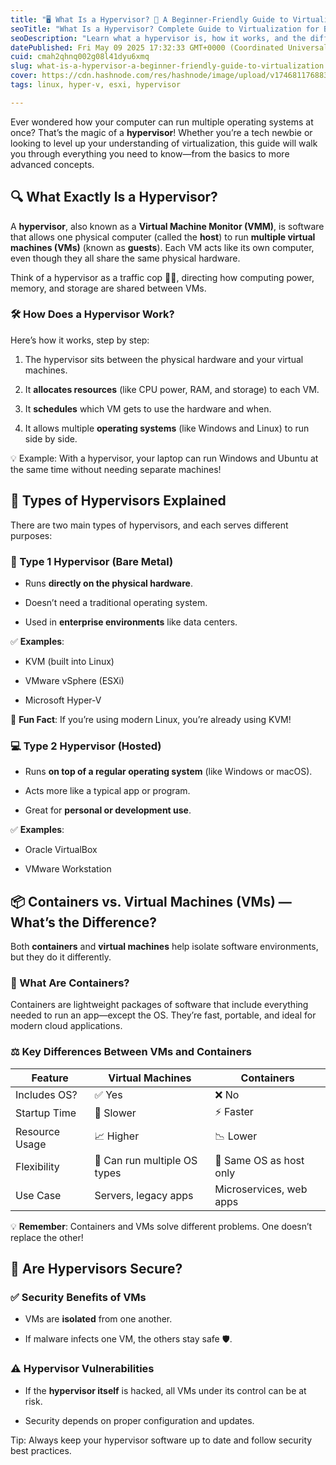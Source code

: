 ```yaml
---
title: "🖥️ What Is a Hypervisor? 🤔 A Beginner-Friendly Guide to Virtualization"
seoTitle: "What Is a Hypervisor? Complete Guide to Virtualization for Beginners"
seoDescription: "Learn what a hypervisor is, how it works, and the difference between virtual machines and containers in this easy, beginner-friendly virtualization guide."
datePublished: Fri May 09 2025 17:32:33 GMT+0000 (Coordinated Universal Time)
cuid: cmah2qhnq002g08l41dyu6xmq
slug: what-is-a-hypervisor-a-beginner-friendly-guide-to-virtualization
cover: https://cdn.hashnode.com/res/hashnode/image/upload/v1746811768836/ec30893f-dc60-4c9f-9e93-e26e980c0967.gif
tags: linux, hyper-v, esxi, hypervisor

---
```


Ever wondered how your computer can run multiple operating systems at once? That’s the magic of a **hypervisor**! Whether you’re a tech newbie or looking to level up your understanding of virtualization, this guide will walk you through everything you need to know—from the basics to more advanced concepts.

## **🔍 What Exactly Is a Hypervisor?**

A **hypervisor**, also known as a **Virtual Machine Monitor (VMM)**, is software that allows one physical computer (called the **host**) to run **multiple virtual machines (VMs)** (known as **guests**). Each VM acts like its own computer, even though they all share the same physical hardware.

Think of a hypervisor as a traffic cop 🧑‍✈️, directing how computing power, memory, and storage are shared between VMs.

### **🛠️ How Does a Hypervisor Work?**

Here’s how it works, step by step:

1. The hypervisor sits between the physical hardware and your virtual machines.
    
2. It **allocates resources** (like CPU power, RAM, and storage) to each VM.
    
3. It **schedules** which VM gets to use the hardware and when.
    
4. It allows multiple **operating systems** (like Windows and Linux) to run side by side.
    

💡 Example: With a hypervisor, your laptop can run Windows and Ubuntu at the same time without needing separate machines!

## **🧩 Types of Hypervisors Explained**

There are two main types of hypervisors, and each serves different purposes:

### **🧱 Type 1 Hypervisor (Bare Metal)**

* Runs **directly on the physical hardware**.
    
* Doesn’t need a traditional operating system.
    
* Used in **enterprise environments** like data centers.
    

✅ **Examples**:

* KVM (built into Linux)
    
* VMware vSphere (ESXi)
    
* Microsoft Hyper-V
    

📌 **Fun Fact**: If you’re using modern Linux, you’re already using KVM!

### **💻 Type 2 Hypervisor (Hosted)**

* Runs **on top of a regular operating system** (like Windows or macOS).
    
* Acts more like a typical app or program.
    
* Great for **personal or development use**.
    

✅ **Examples**:

* Oracle VirtualBox
    
* VMware Workstation
    

## **📦 Containers vs. Virtual Machines (VMs) — What’s the Difference?**

Both **containers** and **virtual machines** help isolate software environments, but they do it differently.

### **🚀 What Are Containers?**

Containers are lightweight packages of software that include everything needed to run an app—except the OS. They’re fast, portable, and ideal for modern cloud applications.

### **⚖️ Key Differences Between VMs and Containers**

| **Feature** | **Virtual Machines** | **Containers** |
| --- | --- | --- |
| Includes OS? | ✅ Yes | ❌ No |
| Startup Time | 🐢 Slower | ⚡ Faster |
| Resource Usage | 📈 Higher | 📉 Lower |
| Flexibility | 🧠 Can run multiple OS types | 🐧 Same OS as host only |
| Use Case | Servers, legacy apps | Microservices, web apps |

💡 **Remember**: Containers and VMs solve different problems. One doesn’t replace the other!

## **🔐 Are Hypervisors Secure?**

### **✅ Security Benefits of VMs**

* VMs are **isolated** from one another.
    
* If malware infects one VM, the others stay safe 🛡️.
    

### **⚠️ Hypervisor Vulnerabilities**

* If the **hypervisor itself** is hacked, all VMs under its control can be at risk.
    
* Security depends on proper configuration and updates.
    

Tip: Always keep your hypervisor software up to date and follow security best practices.